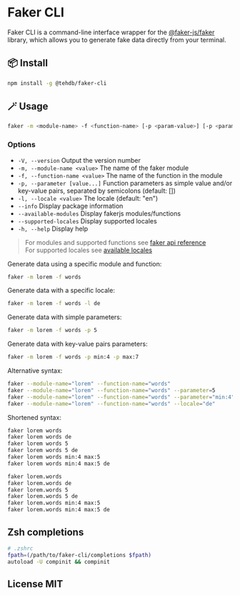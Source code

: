 # Faker CLI

Faker CLI is a command-line interface wrapper for the [@faker-js/faker](https://fakerjs.dev) library, which allows you to generate fake data directly from your terminal.

## 📦 Install

```sh
npm install -g @tehdb/faker-cli
```

## 🪄 Usage

```sh
faker -m <module-name> -f <function-name> [-p <param-value>] [-p <param-key>:<param-value>]... [-l <locale>]
```

### Options

- `-V, --version` Output the version number
- `-m, --module-name <value>` The name of the faker module
- `-f, --function-name <value>` The name of the function in the module
- `-p, --parameter [value...]` Function parameters as simple value and/or key-value pairs, separated by semicolons (default: [])
- `-l, --locale <value>` The locale (default: "en")
- `--info` Display package information
- `--available-modules` Display fakerjs modules/functions
- `--supported-locales` Display supported locales
- `-h, --help` Display help

> For modules and supported functions see [faker api reference](https://fakerjs.dev/api/)<br />
> For supported locales see [available locales](https://fakerjs.dev/guide/localization.html#available-locales)

Generate data using a specific module and function:

```sh
faker -m lorem -f words
```

Generate data with a specific locale:

```sh
faker -m lorem -f words -l de
```

Generate data with simple parameters:

```sh
faker -m lorem -f words -p 5
```

Generate data with key-value pairs parameters:

```sh
faker -m lorem -f words -p min:4 -p max:7
```

Alternative syntax:

```sh
faker --module-name="lorem" --function-name="words"
faker --module-name="lorem" --function-name="words" --parameter=5
faker --module-name="lorem" --function-name="words" --parameter="min:4" --parameter="max:7"
faker --module-name="lorem" --function-name="words" --locale="de"
```

Shortened syntax:

```sh
faker lorem words
faker lorem words de
faker lorem words 5
faker lorem words 5 de
faker lorem words min:4 max:5
faker lorem words min:4 max:5 de

faker lorem.words
faker lorem.words de
faker lorem.words 5
faker lorem.words 5 de
faker lorem.words min:4 max:5
faker lorem.words min:4 max:5 de
```

## Zsh completions

```sh
# .zshrc
fpath=(/path/to/faker-cli/completions $fpath)
autoload -U compinit && compinit
```

## License MIT
